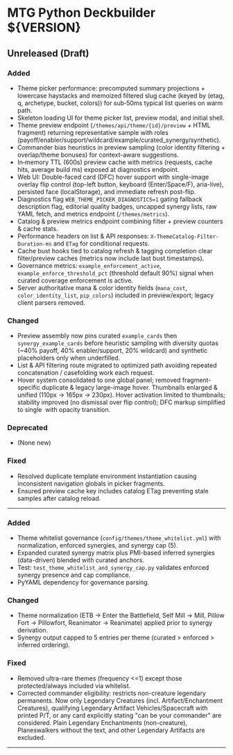 # MTG Python Deckbuilder ${VERSION}

## Unreleased (Draft)

### Added
- Theme picker performance: precomputed summary projections + lowercase haystacks and memoized filtered slug cache (keyed by (etag, q, archetype, bucket, colors)) for sub‑50ms typical list queries on warm path.
- Skeleton loading UI for theme picker list, preview modal, and initial shell.
- Theme preview endpoint (`/themes/api/theme/{id}/preview` + HTML fragment) returning representative sample with roles (payoff/enabler/support/wildcard/example/curated_synergy/synthetic).
- Commander bias heuristics in preview sampling (color identity filtering + overlap/theme bonuses) for context-aware suggestions.
- In‑memory TTL (600s) preview cache with metrics (requests, cache hits, average build ms) exposed at diagnostics endpoint.
- Web UI: Double-faced card (DFC) hover support with single-image overlay flip control (top-left button, keyboard (Enter/Space/F), aria-live), persisted face (localStorage), and immediate refresh post-flip.
- Diagnostics flag `WEB_THEME_PICKER_DIAGNOSTICS=1` gating fallback description flag, editorial quality badges, uncapped synergy lists, raw YAML fetch, and metrics endpoint (`/themes/metrics`).
- Catalog & preview metrics endpoint combining filter + preview counters & cache stats.
- Performance headers on list & API responses: `X-ThemeCatalog-Filter-Duration-ms` and `ETag` for conditional requests.
 - Cache bust hooks tied to catalog refresh & tagging completion clear filter/preview caches (metrics now include last bust timestamps).
 - Governance metrics: `example_enforcement_active`, `example_enforce_threshold_pct` (threshold default 90%) signal when curated coverage enforcement is active.
 - Server authoritative mana & color identity fields (`mana_cost`, `color_identity_list`, `pip_colors`) included in preview/export; legacy client parsers removed.

### Changed
- Preview assembly now pins curated `example_cards` then `synergy_example_cards` before heuristic sampling with diversity quotas (~40% payoff, 40% enabler/support, 20% wildcard) and synthetic placeholders only when underfilled.
- List & API filtering route migrated to optimized path avoiding repeated concatenation / casefolding work each request.
- Hover system consolidated to one global panel; removed fragment-specific duplicate & legacy large-image hover. Thumbnails enlarged & unified (110px → 165px → 230px). Hover activation limited to thumbnails; stability improved (no dismissal over flip control); DFC markup simplified to single <img> with opacity transition.

### Deprecated
- (None new)

### Fixed
- Resolved duplicate template environment instantiation causing inconsistent navigation globals in picker fragments.
- Ensured preview cache key includes catalog ETag preventing stale samples after catalog reload.

---

### Added
- Theme whitelist governance (`config/themes/theme_whitelist.yml`) with normalization, enforced synergies, and synergy cap (5).
- Expanded curated synergy matrix plus PMI-based inferred synergies (data-driven) blended with curated anchors.
- Test: `test_theme_whitelist_and_synergy_cap.py` validates enforced synergy presence and cap compliance.
- PyYAML dependency for governance parsing.

### Changed
- Theme normalization (ETB -> Enter the Battlefield, Self Mill -> Mill, Pillow Fort -> Pillowfort, Reanimator -> Reanimate) applied prior to synergy derivation.
- Synergy output capped to 5 entries per theme (curated > enforced > inferred ordering).

### Fixed
- Removed ultra-rare themes (frequency <=1) except those protected/always included via whitelist.
- Corrected commander eligibility: restricts non-creature legendary permanents. Now only Legendary Creatures (incl. Artifact/Enchantment Creatures), qualifying Legendary Artifact Vehicles/Spacecraft with printed P/T, or any card explicitly stating "can be your commander" are considered. Plain Legendary Enchantments (non-creature), Planeswalkers without the text, and other Legendary Artifacts are excluded.

---